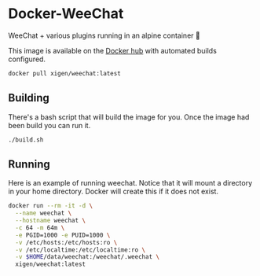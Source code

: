 # Docker-WeeChat
WeeChat + various plugins running in an alpine container 🐋

This image is available on the [Docker hub][docker-hub] with automated builds configured.
```sh
docker pull xigen/weechat:latest
```

## Building
There's a bash script that will build the image for you. Once the image had been build you can run it.
```sh
./build.sh
```

## Running
Here is an example of running weechat. Notice that it will mount a directory in your home directory. Docker will create this if it does not exist.

```sh
docker run --rm -it -d \
  --name weechat \
  --hostname weechat \
  -c 64 -m 64m \
  -e PGID=1000 -e PUID=1000 \
  -v /etc/hosts:/etc/hosts:ro \
  -v /etc/localtime:/etc/localtime:ro \
  -v $HOME/data/weechat:/weechat/.weechat \
  xigen/weechat:latest
```

[docker-hub]: https://hub.docker.com/r/xigen/weechat
